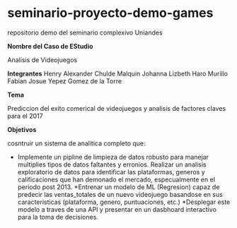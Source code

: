 # seminario-proyecto-demo-games
repositorio demo del seminario complexivo Uniandes

**Nombre del Caso de EStudio**

Analisis de Videojuegos

**Integrantes**
Henry Alexander Chulde Malquin
Johanna Lizbeth Haro Murillo
Fabian Josue Yepez Gomez de la Torre

**Tema**

Prediccion del exito comerical de videojuegos y analisis de factores claves para el 2017

**Objetivos**

cosntruir un sistema de analitica completo que:

* Implemente un pipline de limpieza de datos robusto para manejar multiplies tipos de datos faltantes y erronios.
Realizar un analisis exploratorio de datos para identificar las plataformas, generos y calificaciones que han demonado el mercado, especualmente en el periodo post 2013.
*Entrenar un modelo de ML (Regresion) capaz de predecir las ventas_totales de un nuevo videojuego basandose en sus caracteristicas (plataforma, genero, puntuaciones, etc.)
*Desplegar este modelo a traves de una API y presentar en un dasbhoard interactivo para la toma de decisiones.